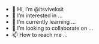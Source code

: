 - 👋 Hi, I’m @itsviveksit
- 👀 I’m interested in ...
- 🌱 I’m currently learning ...
- 💞️ I’m looking to collaborate on ...
- 📫 How to reach me ...

<!---
itsviveksit/itsviveksit is a ✨ special ✨ repository because its `README.md` (this file) appears on your GitHub profile.
You can click the Preview link to take a look at your changes.
--->
